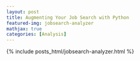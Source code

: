 ```yaml
---
layout: post
title: Augmenting Your Job Search with Python
featured-img: jobsearch-analyzer
mathjax: true
categories: [Analysis]
---
```

{% include posts_html/jobsearch-analyzer.html %}
